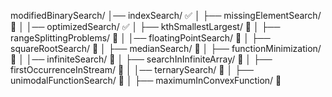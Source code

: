 modifiedBinarySearch/
│── indexSearch/  ✅
│   ├── missingElementSearch/  🔸
│
│── optimizedSearch/  ✅
│   ├── kthSmallestLargest/  🔸
│   ├── rangeSplittingProblems/  🔸
│
│── floatingPointSearch/  🔸
│   ├── squareRootSearch/  🔸
│   ├── medianSearch/  🔸
│   ├── functionMinimization/  🔸
│
│── infiniteSearch/  🔸
│   ├── searchInInfiniteArray/  🔸
│   ├── firstOccurrenceInStream/  🔸
│
│── ternarySearch/  🔸
│   ├── unimodalFunctionSearch/  🔸
│   ├── maximumInConvexFunction/  🔸
